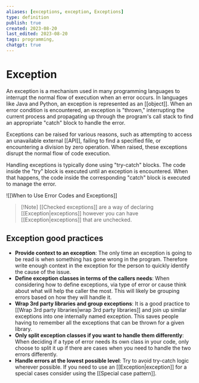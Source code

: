 ```yaml
---
aliases: [exceptions, exception, Exceptions]
type: definition
publish: true
created: 2023-08-20
last_edited: 2023-08-20
tags: programming,
chatgpt: true
---
```

# Exception

An exception is a mechanism used in many programming languages to interrupt the normal flow of execution when an error occurs. In languages like Java and Python, an exception is represented as an [[object]]. When an error condition is encountered, an exception is "thrown," interrupting the current process and propagating up through the program's call stack to find an appropriate "catch" block to handle the error.

Exceptions can be raised for various reasons, such as attempting to access an unavailable external [[API]], failing to find a specified file, or encountering a division by zero operation. When raised, these exceptions disrupt the normal flow of code execution.

Handling exceptions is typically done using "try-catch" blocks. The code inside the "try" block is executed until an exception is encountered. When that happens, the code inside the corresponding "catch" block is executed to manage the error.

![[When to Use Error Codes and Exceptions]]

>[!Note] [[Checked exceptions]] are a way of declaring [[Exception|exceptions]] however you can have [[Exception|exceptions]] that are unchecked.

## Exception good practices

- **Provide context to an exception**: The only time an exception is going to be read is when something has gone wrong in the program. Therefore write enough context in the exception for the person to quickly identify the cause of the issue.
- **Define exception classes in terms of the callers needs**: When considering how to define exceptions, via type of error or cause think about what will help the caller the most. This will likely be grouping errors based on how they will handle it.
- **Wrap 3rd party libraries and group exceptions**: It is a good practice to [[Wrap 3rd party libraries|wrap 3rd party libraries]] and join up similar exceptions into one internally named exception. This saves people having to remember all the exceptions that can be thrown for a given library. 
- **Only split exception classes if you want to handle them differently**: When deciding if a type of error needs its own class in your code, only choose to split it up if there are cases when you need to handle the two errors differently.
- **Handle errors at the lowest possible level**: Try to avoid try-catch logic wherever possible. If you need to use an [[Exception|exception]] for a special cases consider using the [[Special case pattern]].